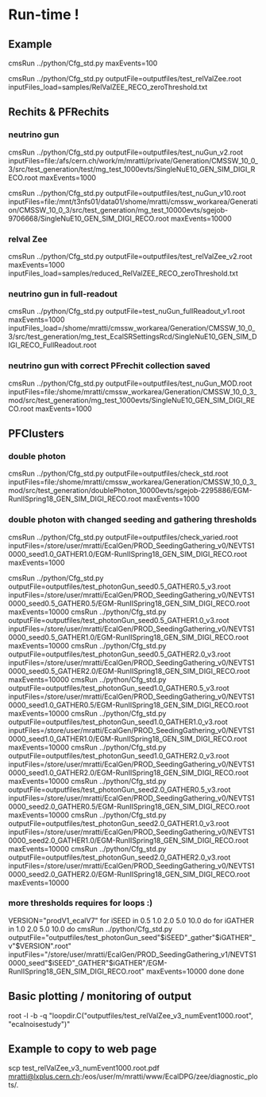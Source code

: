 # Run-time !

## Example
cmsRun ../python/Cfg_std.py maxEvents=100

cmsRun ../python/Cfg_std.py outputFile=outputfiles/test_relValZee.root inputFiles_load=samples/RelValZEE_RECO_zeroThreshold.txt


## Rechits & PFRechits

### neutrino gun
cmsRun ../python/Cfg_std.py outputFile=outputfiles/test_nuGun_v2.root inputFiles=file:/afs/cern.ch/work/m/mratti/private/Generation/CMSSW_10_0_3/src/test_generation/test/mg_test_1000evts/SingleNuE10_GEN_SIM_DIGI_RECO.root maxEvents=1000

cmsRun ../python/Cfg_std.py outputFile=outputfiles/test_nuGun_v10.root inputFiles=file:/mnt/t3nfs01/data01/shome/mratti/cmssw_workarea/Generation/CMSSW_10_0_3/src/test_generation/mg_test_10000evts/sgejob-9706668/SingleNuE10_GEN_SIM_DIGI_RECO.root maxEvents=10000

### relval Zee
cmsRun ../python/Cfg_std.py outputFile=outputfiles/test_relValZee_v2.root maxEvents=1000 inputFiles_load=samples/reduced_RelValZEE_RECO_zeroThreshold.txt

### neutrino gun in full-readout 
cmsRun ../python/Cfg_std.py outputFile=test_nuGun_fullReadout_v1.root maxEvents=1000 inputFiles_load=/shome/mratti/cmssw_workarea/Generation/CMSSW_10_0_3/src/test_generation/mg_test_EcalSRSettingsRcd/SingleNuE10_GEN_SIM_DIGI_RECO_FullReadout.root 

### neutrino gun with correct PFrechit collection saved 
cmsRun ../python/Cfg_std.py outputFile=outputfiles/test_nuGun_MOD.root inputFiles=file:/shome/mratti/cmssw_workarea/Generation/CMSSW_10_0_3_mod/src/test_generation/mg_test_1000evts/SingleNuE10_GEN_SIM_DIGI_RECO.root maxEvents=1000 

## PFClusters

### double photon 
cmsRun ../python/Cfg_std.py outputFile=outputfiles/check_std.root inputFiles=file:/shome/mratti/cmssw_workarea/Generation/CMSSW_10_0_3_mod/src/test_generation/doublePhoton_10000evts/sgejob-2295886/EGM-RunIISpring18_GEN_SIM_DIGI_RECO.root maxEvents=1000

### double photon with changed seeding and gathering thresholds
cmsRun ../python/Cfg_std.py outputFile=outputfiles/check_varied.root  inputFiles=/store/user/mratti/EcalGen/PROD_SeedingGathering_v0/NEVTS10000_seed1.0_GATHER1.0/EGM-RunIISpring18_GEN_SIM_DIGI_RECO.root maxEvents=1000

cmsRun ../python/Cfg_std.py outputFile=outputfiles/test_photonGun_seed0.5_GATHER0.5_v3.root inputFiles=/store/user/mratti/EcalGen/PROD_SeedingGathering_v0/NEVTS10000_seed0.5_GATHER0.5/EGM-RunIISpring18_GEN_SIM_DIGI_RECO.root maxEvents=10000
cmsRun ../python/Cfg_std.py outputFile=outputfiles/test_photonGun_seed0.5_GATHER1.0_v3.root inputFiles=/store/user/mratti/EcalGen/PROD_SeedingGathering_v0/NEVTS10000_seed0.5_GATHER1.0/EGM-RunIISpring18_GEN_SIM_DIGI_RECO.root maxEvents=10000
cmsRun ../python/Cfg_std.py outputFile=outputfiles/test_photonGun_seed0.5_GATHER2.0_v3.root inputFiles=/store/user/mratti/EcalGen/PROD_SeedingGathering_v0/NEVTS10000_seed0.5_GATHER2.0/EGM-RunIISpring18_GEN_SIM_DIGI_RECO.root maxEvents=10000
cmsRun ../python/Cfg_std.py outputFile=outputfiles/test_photonGun_seed1.0_GATHER0.5_v3.root inputFiles=/store/user/mratti/EcalGen/PROD_SeedingGathering_v0/NEVTS10000_seed1.0_GATHER0.5/EGM-RunIISpring18_GEN_SIM_DIGI_RECO.root maxEvents=10000
cmsRun ../python/Cfg_std.py outputFile=outputfiles/test_photonGun_seed1.0_GATHER1.0_v3.root inputFiles=/store/user/mratti/EcalGen/PROD_SeedingGathering_v0/NEVTS10000_seed1.0_GATHER1.0/EGM-RunIISpring18_GEN_SIM_DIGI_RECO.root maxEvents=10000
cmsRun ../python/Cfg_std.py outputFile=outputfiles/test_photonGun_seed1.0_GATHER2.0_v3.root inputFiles=/store/user/mratti/EcalGen/PROD_SeedingGathering_v0/NEVTS10000_seed1.0_GATHER2.0/EGM-RunIISpring18_GEN_SIM_DIGI_RECO.root maxEvents=10000
cmsRun ../python/Cfg_std.py outputFile=outputfiles/test_photonGun_seed2.0_GATHER0.5_v3.root inputFiles=/store/user/mratti/EcalGen/PROD_SeedingGathering_v0/NEVTS10000_seed2.0_GATHER0.5/EGM-RunIISpring18_GEN_SIM_DIGI_RECO.root maxEvents=10000
cmsRun ../python/Cfg_std.py outputFile=outputfiles/test_photonGun_seed2.0_GATHER1.0_v3.root inputFiles=/store/user/mratti/EcalGen/PROD_SeedingGathering_v0/NEVTS10000_seed2.0_GATHER1.0/EGM-RunIISpring18_GEN_SIM_DIGI_RECO.root maxEvents=10000
cmsRun ../python/Cfg_std.py outputFile=outputfiles/test_photonGun_seed2.0_GATHER2.0_v3.root inputFiles=/store/user/mratti/EcalGen/PROD_SeedingGathering_v0/NEVTS10000_seed2.0_GATHER2.0/EGM-RunIISpring18_GEN_SIM_DIGI_RECO.root maxEvents=10000

### more thresholds requires for loops :)
VERSION="prodV1_ecalV7"
for iSEED in 0.5 1.0 2.0 5.0 10.0
do
  for iGATHER in 1.0 2.0 5.0 10.0
  do
    cmsRun ../python/Cfg_std.py outputFile="outputfiles/test_photonGun_seed"$iSEED"_gather"$iGATHER"_v"$VERSION".root" inputFiles="/store/user/mratti/EcalGen/PROD_SeedingGathering_v1/NEVTS10000_seed"$iSEED"_GATHER"$iGATHER"/EGM-RunIISpring18_GEN_SIM_DIGI_RECO.root" maxEvents=10000
  done
done

## Basic plotting / monitoring of output 
root -l -b -q "loopdir.C(\"outputfiles/test_relValZee_v3_numEvent1000.root\", \"ecalnoisestudy\")"

## Example to copy to web page
scp test_relValZee_v3_numEvent1000.root.pdf mratti@lxplus.cern.ch:/eos/user/m/mratti/www/EcalDPG/zee/diagnostic_plots/.

